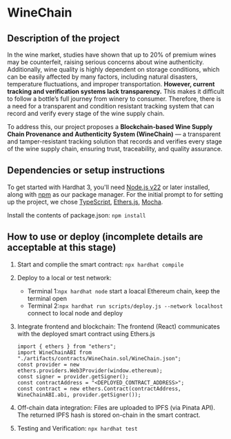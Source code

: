 # WineChain

## Description of the project
In the wine market, studies have shown that up to 20% of premium wines may be counterfeit, raising serious concerns about wine authenticity. Additionally, wine quality is highly dependent on storage conditions, which can be easily affected by many factors, including natural disasters, temperature fluctuations, and improper transportation. **However, current tracking and verification systems lack transparency.** This makes it difficult to follow a bottle’s full journey from winery to consumer. Therefore, there is a need for a transparent and condition resistant tracking system that can record and verify every stage of the wine supply chain.

To address this, our project proposes a **Blockchain-based Wine Supply Chain Provenance and Authenticity System (WineChain)** — a transparent and tamper-resistant tracking solution that records and verifies every stage of the wine supply chain, ensuring trust, traceability, and quality assurance.

## Dependencies or setup instructions
To get started with Hardhat 3, you'll need [Node.js v22](https://nodejs.org/) or later installed, along with [npm](https://www.npmjs.com/) as our package manager. For the initial prompt to for setting up the project, we chose [TypeScript](https://www.typescriptlang.org/), [Ethers.js](https://docs.ethers.org/v5/), [Mocha](https://mochajs.org/).

Install the contents of package.json: `npm install`


## How to use or deploy (incomplete details are acceptable at this stage)
1. Start and complie the smart contract:
    `npx hardhat compile`

2. Deploy to a local or test network:
    - Terminal 1:`npx hardhat node` start a loacal Ethereum chain, keep the terminal open
    - Terminal 2:`npx hardhat run scripts/deploy.js --network localhost` connect to local node and deploy 


3. Integrate frontend and blockchain:
The frontend (React) communicates with the deployed smart contract using Ethers.js
    ```
    import { ethers } from "ethers";
    import WineChainABI from "./artifacts/contracts/WineChain.sol/WineChain.json";
    const provider = new ethers.providers.Web3Provider(window.ethereum);
    const signer = provider.getSigner();
    const contractAddress = "<DEPLOYED_CONTRACT_ADDRESS>";
    const contract = new ethers.Contract(contractAddress, WineChainABI.abi, provider.getSigner());
    ```

4. Off-chain data integration:
Files are uploaded to IPFS (via Pinata API).
The returned IPFS hash is stored on-chain in the smart contract.
6. Testing and Verification: 
`npx hardhat test`